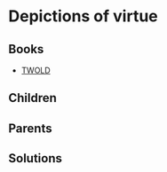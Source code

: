 # Depictions of virtue

## Books

* [TWOLD](../books/twold.md)

## Children



## Parents



## Solutions

